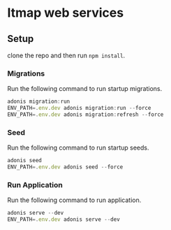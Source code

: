 # Itmap web services

## Setup

clone the repo and then run `npm install`.


### Migrations

Run the following command to run startup migrations.

```js
adonis migration:run
ENV_PATH=.env.dev adonis migration:run --force
ENV_PATH=.env.dev adonis migration:refresh --force
```

### Seed

Run the following command to run startup seeds.

```js
adonis seed
ENV_PATH=.env.dev adonis seed --force
```


### Run Application

Run the following command to run application.

```js
adonis serve --dev
ENV_PATH=.env.dev adonis serve --dev
```
